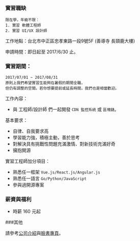 ### 實習職缺

    限在學，年級不限：
    1. 實習 軟體工程師
    2. 實習 UI/UX 設計師

工作地點：台北市中正區忠孝東路一段9號5F (善導寺 長頸鹿大樓)

申請時間：即日起至 2017/6/30 止。

### 實習期間：

    2017/07/01 ~ 2017/08/31
    原則上我們希望實習生能夠在暑假的期間全職，
    但仍有調整的空間。若你想要提前或延長時間，我們也是相當歡迎。

工作內容：

 * 與 工程師/設計師 們一起開發 `CDN 監控系統` 或 `區塊鏈`。

基本要求：

* 自律、自我要求高
* 學習能力強，積極主動，善於思考
* 對解決具有挑戰性問題充滿激情、對新技術充滿好奇
* 擁抱開源

實習工程師加分項目：

* 熟悉任一框架 `Vue.js/React.js/Angular.js`
* 熟悉任一語言 `Go/Python/JavaScript`
* 參與過開源專案

### 薪資與福利

 * 時薪 160 元起

###其他

請參考[公司介紹](http://cepave.com/welcome-to-join-us/)與[臉書專頁](https://www.facebook.com/CepaveInc/)。
